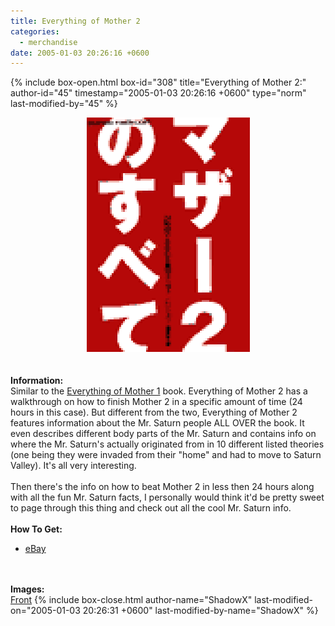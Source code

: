 ```yaml
---
title: Everything of Mother 2
categories:
  - merchandise
date: 2005-01-03 20:26:16 +0600
---
```

{% include box-open.html box-id="308" title="Everything of Mother 2:" author-id="45" timestamp="2005-01-03 20:26:16 +0600" type="norm" last-modified-by="45" %}
	<center>
	<img src="/merchandise/images/eom2_title.png" border="0" alt="Everything of Mother 2" />
	</center>
	<br /><br />
	<b>Information:</b>
	<br />
	Similar to the <a href="everythingom.php">Everything of Mother 1</a> book. Everything
	of Mother 2 has a walkthrough on how to finish Mother 2 in a specific
	amount of time (24 hours in this case).  But different from the two,
	Everything of Mother 2 features information about the Mr. Saturn people ALL OVER the book.
	It even	describes different body parts of the Mr. Saturn and contains info on
	where the Mr. Saturn's actually originated from in 10 different listed theories
	(one being they were invaded from their "home" and had to move to Saturn
	Valley). It's all very interesting.
	<br /><br />
	Then there's the info on how to beat Mother 2 in less then 24 hours along
	with all the fun Mr. Saturn facts, I personally would think it'd be pretty
	sweet to page through this thing and check out all the cool Mr. Saturn info.
	<br /><br />
	<b>How To Get:</b>
	<br />
	<ul>
	<li><a href="http://www.ebay.com">eBay</a></li>
	</ul>
	<br /><br />
	<b>Images:</b>
	<br />
	<a href="/merchandise/images/eom2_1.png">Front</a>
{% include box-close.html author-name="ShadowX" last-modified-on="2005-01-03 20:26:31 +0600" last-modified-by-name="ShadowX" %}
